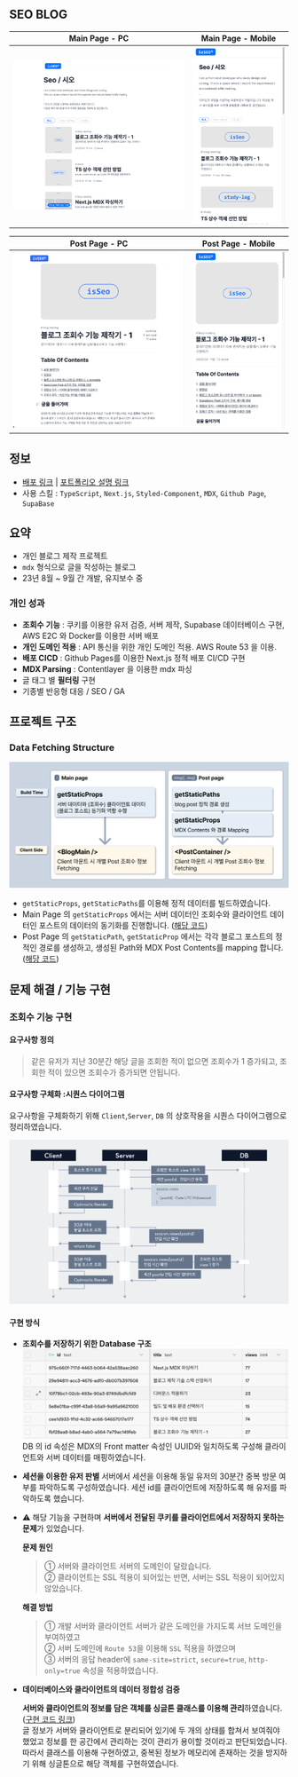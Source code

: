 ## SEO BLOG

| Main Page - PC                                  | Main Page - Mobile                             |
| ----------------------------------------------- | ---------------------------------------------- |
| <img src='./docs/readme/1.png' width='500px' /> | <img src="./docs/readme/2.png" width='250px'/> |

| Post Page - PC                                  | Post Page - Mobile                              |
| ----------------------------------------------- | ----------------------------------------------- |
| <img src="./docs/readme/4.png" width='500px' /> | <img src='./docs/readme/3.png' width='250px' /> |

## 정보

- [배포 링크](https://blog.seo0h.me/) | [포트폴리오 설명 링크](https://portfolio.seo0h.me/project/blog)
- 사용 스킬 : `TypeScript`, `Next.js`, `Styled-Component`, `MDX`, `Github Page`, `SupaBase`

## 요약

- 개인 블로그 제작 프로젝트
- `mdx` 형식으로 글을 작성하는 블로그
- 23년 8월 ~ 9월 간 개발, 유지보수 중

### 개인 성과

- **조회수 기능** : 쿠키를 이용한 유저 검증, 서버 제작, Supabase 데이터베이스 구현, AWS E2C 와 Docker를 이용한 서버 배포
- **개인 도메인 적용** : API 통신을 위한 개인 도메인 적용. AWS Route 53 을 이용.
- **배포 CICD** : Github Pages를 이용한 Next.js 정적 배포 CI/CD 구현
- **MDX Parsing** : Contentlayer 을 이용한 mdx 파싱
- 글 태그 별 **필터링** 구현
- 기종별 반응형 대응 / SEO / GA

## 프로젝트 구조

### Data Fetching Structure

![](/docs/readme/blog%20data%20fetching%20structure.png)

- `getStaticProps`, `getStaticPaths`를 이용해 정적 데이터를 빌드하였습니다.
- Main Page 의 `getStaticProps` 에서는 서버 데이터인 조회수와 클라이언트 데이터인 포스트의 데이터의 동기화를 진행합니다. ([해당 코드](/src/pages/index.tsx#L16-L27))
- Post Page 의 `getStaticPath`, `getStaticProp` 에서는 각각 블로그 포스트의 정적인 경로를 생성하고, 생성된 Path와 MDX Post Contents를 mapping 합니다. ([해당 코드](/src/pages/blog/%5B...slugs%5D.tsx#L7-L29))

## 문제 해결 / 기능 구현

### 조회수 기능 구현

#### **요구사항 정의**

> 같은 유저가 지난 30분간 해당 글을 조회한 적이 없으면 조회수가 1 증가되고, 조회한 적이 있으면 조회수가 증가되면 안됩니다.

#### **요구사항 구체화 :시퀀스 다이어그램**

요구사항을 구체화하기 위해 `Client`,`Server`, `DB` 의 상호작용을 시퀀스 다이어그램으로
정리하였습니다.

![](/docs//readme/view_increment_design.png)

#### **구현 방식**

- **조회수를 저장하기 위한 Database 구조**
  ![](/docs/readme/조회수%20DB%20스키마%20구조.png)
  DB 의 id 속성은 MDX의 Front matter 속성인 UUID와 일치하도록 구성해 클라이언트와 서버 데이터를 매핑하였습니다.

- **세션을 이용한 유저 판별**
  서버에서 세션을 이용해 동일 유저의 30분간 중복 방문 여부를 파악하도록 구성하였습니다. 세션 id를 클라이언트에 저장하도록 해 유저를 파악하도록 했습니다.

- ⚠️ 해당 기능을 구현하며 **서버에서 전달된 쿠키를 클라이언트에서 저장하지 못하는 문제**가 있었습니다.

  **문제 원인**

  > ① 서버와 클라이언트 서버의 도메인이 달랐습니다. <br />
  > ② 클라이언트는 SSL 적용이 되어있는 반면, 서버는 SSL 적용이 되어있지 않았습니다.

  **해결 방법**

  > ① 개발 서버와 클라이언트 서버가 같은 도메인을 가지도록 서브 도메인을 부여하였고 <br />
  > ② 서버 도메인에 `Route 53`을 이용해 `SSL` 적용을 하였으며 <br />
  > ➂ 서버의 응답 header에 `same-site=strict`, `secure=true`, `http-only=true` 속성을 적용하였습니다.

- **데이터베이스와 클라이언트의 데이터 정합성 검증**

  **서버와 클라이언트의 정보를 담은 객체를 싱글톤 클래스를 이용해 관리**하였습니다. ([구현 코드 링크](https://github.com/Seo0H/seo0h.github.io/blob/027e730aa972a65287b172a4deb08aa4b8b73dea/src/constants/blogDataset/blogDataset.ts#L15)) <br />
  글 정보가 서버와 클라이언트로 분리되어 있기에 두 개의 상태를 합쳐서 보여줘야 했었고 정보를 한 공간에서 관리하는 것이 관리가 용이할 것이라고 판단되었습니다. 따라서 클래스를 이용해 구현하였고, 중복된 정보가 메모리에 존재하는 것을 방지하기 위해 싱글톤으로 해당 객체를 구현하였습니다.
